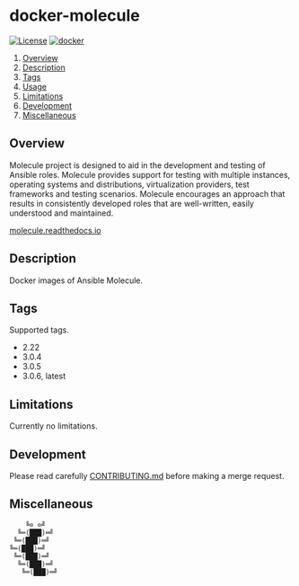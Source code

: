 # docker-molecule

[![License][license-img]][license-href]
[![docker][docker-img]][docker-href]

1. [Overview](#overview)
1. [Description](#description)
1. [Tags](#setup)
1. [Usage](#usage)
1. [Limitations](#limitations)
1. [Development](#development)
1. [Miscellaneous](#miscellaneous)

## Overview

Molecule project is  designed to aid in the development  and testing of Ansible
roles. Molecule provides support for testing with multiple instances, operating
systems  and  distributions,  virtualization  providers,  test  frameworks  and
testing scenarios. Molecule encourages an approach that results in consistently
developed roles that are well-written, easily understood and maintained.

[molecule.readthedocs.io][overview-href]

## Description

Docker images of Ansible Molecule.

## Tags

Supported tags.

- 2.22
- 3.0.4
- 3.0.5
- 3.0.6, latest

## Limitations

Currently no limitations.

## Development

Please read carefully [CONTRIBUTING.md][contribute-href]  before making a merge
request.

## Miscellaneous

```
    ╚⊙ ⊙╝
  ╚═(███)═╝
 ╚═(███)═╝
╚═(███)═╝
 ╚═(███)═╝
  ╚═(███)═╝
   ╚═(███)═╝
```

[license-img]: https://img.shields.io/badge/license-ISC-blue.svg
[license-href]: LICENSE
[docker-img]: https://img.shields.io/docker/pulls/vptech/molecule.svg
[docker-href]: https://registry.hub.docker.com/u/vptech/molecule
[overview-href]: https://molecule.readthedocs.io/
[contribute-href]: CONTRIBUTING.md
